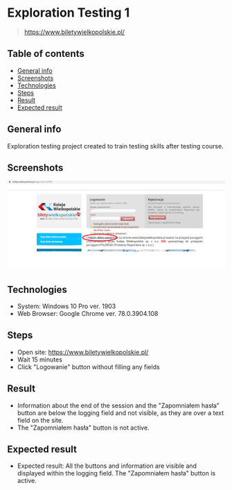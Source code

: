 # Exploration Testing 1
> https://www.biletywielkopolskie.pl/

## Table of contents
* [General info](#general-info)
* [Screenshots](#screenshots)
* [Technologies](#technologies)
* [Steps](#steps)
* [Result](#result)
* [Expected result](#expected-result)

## General info
Exploration testing project created to train testing skills after testing course.

## Screenshots
![screenshot6](SCR6.PNG)

## Technologies
* System: Windows 10 Pro ver. 1903
* Web Browser: Google Chrome ver. 78.0.3904.108

## Steps
* Open site: https://www.biletywielkopolskie.pl/
* Wait 15 minutes
* Click "Logowanie" button without filling any fields

## Result
* Information about the end of the session and the "Zapomniałem hasła" button are below 
 the logging field and not visible, as they are over a text field on the site.
* The "Zapomniałem hasła" button is not active.

## Expected result
* Expected result:
All the buttons and information are visible and displayed within the logging field.
The "Zapomniałem hasła" button is active.